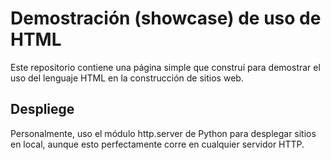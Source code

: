 # Demostración (showcase) de uso de HTML
Este repositorio contiene una página simple que construí para demostrar el uso del lenguaje HTML en la construcción de sitios web.

## Despliege
Personalmente, uso el módulo http.server de Python para desplegar sitios en local, aunque esto perfectamente corre en cualquier servidor HTTP.